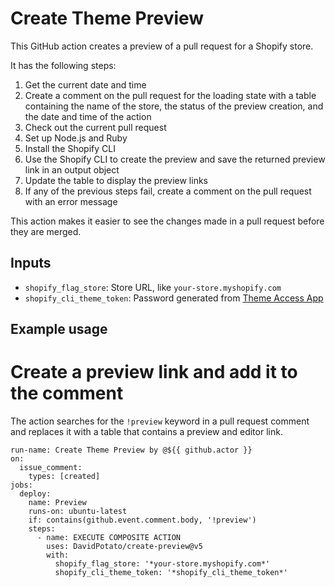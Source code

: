# Create Theme Preview

This GitHub action creates a preview of a pull request for a Shopify store. 

It has the following steps:

1. Get the current date and time
2. Create a comment on the pull request for the loading state with a table containing the name of the store, the status of the preview creation, and the date and time of the action
3. Check out the current pull request
4. Set up Node.js and Ruby
5. Install the Shopify CLI
6. Use the Shopify CLI to create the preview and save the returned preview link in an output object
7. Update the table to display the preview links
8. If any of the previous steps fail, create a comment on the pull request with an error message

This action makes it easier to see the changes made in a pull request before they are merged.

## Inputs

- `shopify_flag_store`: Store URL, like `your-store.myshopify.com`
- `shopify_cli_theme_token`: Password generated from [Theme Access App](https://shopify.dev/themes/tools/theme-access)


## Example usage

# Create a preview link and add it to the comment
The action searches for the `!preview` keyword in a pull request comment and replaces it with a table that contains a preview and editor link.

```
run-name: Create Theme Preview by @${{ github.actor }}
on:
  issue_comment:      
    types: [created]    
jobs:                   
  deploy:
    name: Preview
    runs-on: ubuntu-latest
    if: contains(github.event.comment.body, '!preview')
    steps:
      - name: EXECUTE COMPOSITE ACTION
        uses: DavidPotato/create-preview@v5
        with:
          shopify_flag_store: '*your-store.myshopify.com*'
          shopify_cli_theme_token: '*shopify_cli_theme_token*'
```